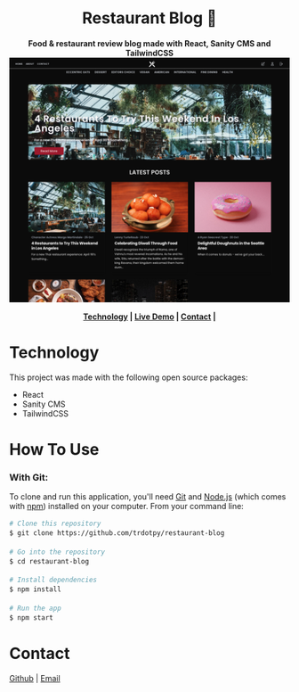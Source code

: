<h1 align="center">
Restaurant Blog 🍔
  <br>
</h1>
<h4 align='center'>
Food & restaurant review blog made with React, Sanity CMS and TailwindCSS

<img src="./public/restaurant-blog-ss.png">

<p align="center">
  <a href="#technology-used">Technology</a> |
  <a href="https://restaurant-blog.vercel.app/">Live Demo</a> |
  <a href="#contact">Contact</a> |
</p>

# Technology

This project was made with the following open source packages:

- React
- Sanity CMS
- TailwindCSS

# How To Use

### With Git:

To clone and run this application, you'll need [Git](https://git-scm.com) and [Node.js](https://nodejs.org/en/download/) (which comes with [npm](http://npmjs.com)) installed on your computer. From your command line:

```bash
# Clone this repository
$ git clone https://github.com/trdotpy/restaurant-blog

# Go into the repository
$ cd restaurant-blog

# Install dependencies
$ npm install

# Run the app
$ npm start
```

# Contact

[Github](https://github.com/trdotpy/) |
[Email](mailto:tanvi.rahman@outlook.com)
